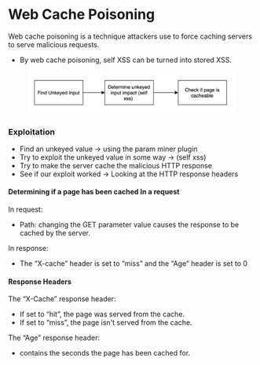 # Web Cache Poisoning

Web cache poisoning is a technique attackers use to force caching servers to serve malicious requests.&#x20;

* By web cache poisoning, self XSS can be turned into stored XSS.

<figure><img src="../.gitbook/assets/image (1) (1) (1).png" alt=""><figcaption></figcaption></figure>

### Exploitation

* Find an unkeyed value -> using the param miner plugin
* Try to exploit the unkeyed value in some way -> (self xss)
* Try to make the server cache the malicious HTTP response
* See if our exploit worked -> Looking at the HTTP response headers

#### Determining if a page has been cached In a request

In request:

* Path: changing the GET parameter value causes the response to be cached by the server.

In response:

* The “X-cache” header is set to “miss” and the “Age” header is set to 0

#### Response Headers

The “X-Cache” response header:

* If set to “hit”, the page was served from the cache.
* If set to “miss”, the page isn't served from the cache.

The “Age” response header:

* contains the seconds the page has been cached for.

